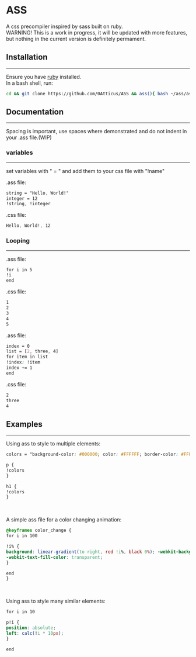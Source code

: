 # ASS
A css precompiler inspired by sass built on ruby. <br>
WARNING! This is a work in progress, it will be updated with more features, but nothing in the current version is definitely permament.

## Installation
---
Ensure you have [ruby](https://www.ruby-lang.org/en/) installed. <br>
In a bash shell, run:
```bash
cd && git clone https://github.com/0Atticus/ASS && ass(){ bash ~/ass/ass.sh $1 $2 $3; }
```

## Documentation
---
Spacing is important, use spaces where demonstrated and do not indent in your .ass file.(WIP)
### variables
---
set variables with " = " and add them to your css file with "!name"

.ass file:
```css
string = "Hello, World!"
integer = 12
!string, !integer
```

.css file:
```css
Hello, World!, 12
```

### Looping
---

.ass file:
```css
for i in 5
!i
end
```

.css file:
```css
1
2
3
4
5
```

.ass file:
```css
index = 0
list = [2, three, 4]
for item in list
!index: !item
index += 1
end
```

.css file:
```css
2
three
4
```

## Examples
---

Using ass to style to multiple elements:

```css
colors = "background-color: #000000; color: #FFFFFF; border-color: #FFFFFF;"

p {
!colors
}

h1 {
!colors
}
```


<br>


A simple ass file for a color changing animation:

```css
@keyframes color_change {
for i in 100

!i% {
background: linear-gradient(to right, red !i%, black 0%); -webkit-background-clip: text; 
-webkit-text-fill-color: transparent;
}

end
}
```

<br>

Using ass to style many similar elements:
```css
for i in 10

p!i {
position: absolute;
left: calc(!i * 10px);
}

end
```
